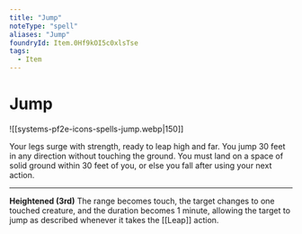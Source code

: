 ```yaml
---
title: "Jump"
noteType: "spell"
aliases: "Jump"
foundryId: Item.0Hf9kOI5c0xlsTse
tags:
  - Item
---
```


# Jump
![[systems-pf2e-icons-spells-jump.webp|150]]

Your legs surge with strength, ready to leap high and far. You jump 30 feet in any direction without touching the ground. You must land on a space of solid ground within 30 feet of you, or else you fall after using your next action.

* * *

**Heightened (3rd)** The range becomes touch, the target changes to one touched creature, and the duration becomes 1 minute, allowing the target to jump as described whenever it takes the [[Leap]] action.
